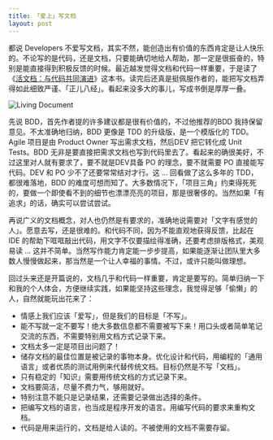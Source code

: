 ```yaml
---
title: 「爱上」写文档
layout: post
---
```


都说 Developers 不爱写文档，其实不然，能创造出有价值的东西肯定是让人快乐的。不论写的是代码，还是文档，只要能确切地给人帮助，那一定是很振奋的，特别是能直接得到积极反馈的时候。最近越发觉得文档和代码一样重要，于是读了《[活文档：与代码共同演进](https://book.douban.com/subject/35372829/)》这本书。读完后还真是挺佩服作者的，能把写文档弄得如此细致严谨、「正儿八经」。看起来没多大的事儿，写成书倒是厚厚一叠。

![Living Document](http://villim.github.io/img/2022/living-document.jpeg)

先说 BDD，首先作者提的许多建议都是很有价值的，不过他推荐的BDD 我持保留意见。不太准确地归纳，BDD 更像是 TDD 的升级版，是一个模版化的 TDD。Agile 项目是由 Product Owner 写出需求文档，然后DEV 把它转化成 Unit Tests。BDD 无非是要直接把需求文档也写到代码里去了。看起来的确很美好，不过这里对人就有要求了，要不就是DEV具备 PO 的理念，要不就需要 PO 直接能写代码。DEV 和 PO 少不了还要常常结对才行。这 ... 回看做了这么多年的 TDD，都很难落地，BDD 的难度可想而知了。大多数情况下，「项目三角」约束得死死的，要做一个即使看不到的细节也漂漂亮亮的项目，那是很奢侈的。当然如果「有追求」的话，确实可以尝试尝试。

再说广义的文档概念，对人也仍然是有要求的，准确地说需要对「文字有感觉的人」。愿意去写，还是很难的。和代码不同，因为不能直观地获得反馈，比起在 IDE 的帮助下哐哐敲出代码，用文字不仅要描绘得准确，还要考虑排版格式，美观易读 ... 这并不简单。当然写作能力肯定能一步步提高，如果能逐渐让团队里大多数人慢慢做起来，那当然是一个让人幸福的事情。不过，或许只能叫做理想。

回过头来还是开篇说的，文档几乎和代码一样重要，肯定是要写的。简单归纳一下和我的个人体会，方便继续实践，如果能坚持这些理念，我觉得足够「偷懒」的人，自然就能玩出花来了：

* 情感上我们应该「爱写」，但是我们的目标是「不写」。
* 能不写就一定不要写！绝大多数信息都不需要被写下来！用口头或者简单笔记交流的东西，不需要特别用文档方式记录下来。
* 文档太多一定是项目出问题了！
* 储存文档的最佳位置是被记录的事物本身。优化设计和代码，用编程的「通用语言」或者优质的测试用例来代替传统文档。目标仍然是不写「文档」。
* 只有稳定的「知识」需要用传统文档的方式记录下来。
* 文档要简洁，尽量不费力气，够用就好。
* 特别注意不能只是记录结果，还需要记录做出选择的条件。
* 把编写文档的语言，也当成是程序开发的语言。用编写代码的要求来重构文档。
* 代码是用来运行的，文档是给人读的。不被使用的文档不需要存留。



